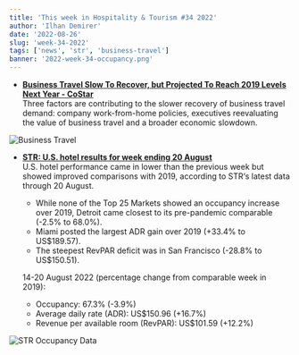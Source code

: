 ```yaml
---
title: 'This week in Hospitality & Tourism #34 2022'
author: 'Ilhan Demirer'
date: '2022-08-26'
slug: 'week-34-2022'
tags: ['news', 'str', 'business-travel']
banner: '2022-week-34-occupancy.png'
---
```

- **[Business Travel Slow To Recover, but Projected To Reach 2019 Levels Next Year - CoStar](https://www.hotelnewsresource.com/article122313.html)**  
  Three factors are contributing to the slower recovery of business travel demand: company work-from-home policies, executives reevaluating the value of business travel and a broader economic slowdown.

![Business Travel](/images/blogimages/2022-week-34-business-travel-chart.jpg)  

- **[STR: U.S. hotel results for week ending 20 August](https://str.com/press-release/str-us-hotel-results-week-ending-20-august)**  
  U.S. hotel performance came in lower than the previous week but showed improved comparisons with 2019, according to STR‘s latest data through 20 August.

  - While none of the Top 25 Markets showed an occupancy increase over 2019, Detroit came closest to its pre-pandemic comparable (-2.5% to 68.0%).
  - Miami posted the largest ADR gain over 2019 (+33.4% to US$189.57).
  - The steepest RevPAR deficit was in San Francisco (-28.8% to US$150.51).

  14-20 August 2022 (percentage change from comparable week in 2019):

  - Occupancy: 67.3% (-3.9%)
  - Average daily rate (ADR): US$150.96 (+16.7%)
  - Revenue per available room (RevPAR): US$101.59 (+12.2%)

![STR Occupancy Data](/images/blogimages/2022-week-34-occupancy.png)
